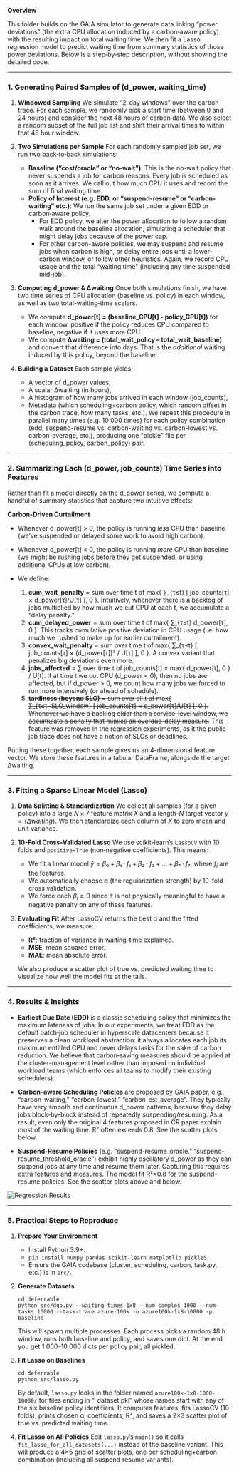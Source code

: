 **Overview**

This folder builds on the GAIA simulator to generate data linking “power deviations” (the extra CPU allocation induced by a carbon‐aware policy) with the resulting impact on total waiting time. We then fit a Lasso regression model to predict waiting time from summary statistics of those power deviations. Below is a step‐by‐step description, without showing the detailed code.

---

### 1. Generating Paired Samples of (d_power, waiting\_time)

1. **Windowed Sampling**
   We simulate “2-day windows” over the carbon trace. For each sample, we randomly pick a start time (between 0 and 24 hours) and consider the next 48 hours of carbon data. We also select a random subset of the full job list and shift their arrival times to within that 48 hour window. 

2. **Two Simulations per Sample**
   For each randomly sampled job set, we run two back‐to‐back simulations:

   * **Baseline (“cost/oracle” or “no‐wait”)**: This is the no-wait policy that never suspends a job for carbon reasons. Every job is scheduled as soon as it arrives. We call out how much CPU it uses and record the sum of final waiting time.
   * **Policy of Interest (e.g. EDD, or “suspend-resume” or “carbon-waiting” etc.)**: We run the same job set under a given EDD or carbon‐aware policy. 
      * For EDD policy, we alter the power allocation to follow a random walk around the baseline allocation, simulating a scheduler that might delay jobs because of the power cap.
      * For other carbon-aware policies, we may suspend and resume jobs when carbon is high, or delay entire jobs until a lower‐carbon window, or follow other heuristics. Again, we record CPU usage and the total “waiting time” (including any time suspended mid-job).

3. **Computing d_power & Δwaiting**
   Once both simulations finish, we have two time series of CPU allocation (baseline vs. policy) in each window, as well as two total-waiting‐time scalars.

   * We compute **d_power\[t] = (baseline\_CPU\[t] - policy\_CPU\[t])** for each window, positive if the policy reduces CPU compared to baseline, negative if it uses more CPU.
   * We compute **Δwaiting = (total\_wait\_policy – total\_wait\_baseline)** and convert that difference into days. That is the *additional* waiting induced by this policy, beyond the baseline.

5. **Building a Dataset**
   Each sample yields:

   * A vector of d_power values,
   * A scalar Δwaiting (in hours),
   * A histogram of how many jobs arrived in each window (job\_counts),
   * Metadata (which scheduling+carbon policy, which random offset in the carbon trace, how many tasks, etc.).
     We repeat this procedure in parallel many times (e.g. 10 000 times) for each policy combination (edd, suspend-resume vs. carbon-waiting vs. carbon-lowest vs. carbon-average, etc.), producing one “pickle” file per (scheduling\_policy, carbon\_policy) pair.

---

### 2. Summarizing Each (d_power, job\_counts) Time Series into Features

Rather than fit a model directly on the d_power series, we compute a handful of summary statistics that capture two intuitive effects:

**Carbon‐Driven Curtailment**

   * Whenever d_power\[t] > 0, the policy is running *less* CPU than baseline (we’ve suspended or delayed some work to avoid high carbon).
   * Whenever d_power\[t] < 0, the policy is running *more* CPU than baseline (we might be rushing jobs before they get suspended, or using additional CPUs at low carbon).
   * We define:

     1. **cum\_wait\_penalty** = sum over time t of max{ ∑\_{τ≤t} \[ job\_counts\[τ] × d_power\[τ]/U\[τ] ], 0 }.  Intuitively, whenever there is a backlog of jobs multiplied by how much we cut CPU at each t, we accumulate a “delay penalty.”
     2. **cum\_delayed\_power** = sum over time t of max{ ∑\_{τ≤t} d_power\[τ], 0 }.  This tracks cumulative positive deviation in CPU usage (i.e. how much we rushed to make up for earlier curtailment).
     3. **convex\_wait\_penalty** = sum over time t of max{ ∑\_{τ≤t} \[ job\_counts\[τ] × (d_power\[τ])² / U\[τ] ], 0 }.  A convex variant that penalizes big deviations even more.
     4. **jobs\_affected** = ∑ over time t of job\_counts\[t] × max{ d_power\[t], 0 } / U\[t].  If at time t we cut CPU (d_power < 0), then no jobs are affected, but if d_power > 0, we count how many jobs we forced to run more intensively (or ahead of schedule).
     5. ~~**tardiness (beyond SLO)** = sum over all t of max{ ∑\_{τ≤t−SLO\_window} \[ job\_counts\[τ] × d_power\[τ]/U\[τ] ], 0 }.  Whenever we have a backlog older than a service-level window, we accumulate a penalty that mimics an overdue-delay measure.~~ This feature was removed in the regression experiments, as it the public job trace does not have a notion of SLOs or deadlines.

Putting these together, each sample gives us an 4-dimensional feature vector. We store these features in a tabular DataFrame, alongside the target Δwaiting.

---

### 3. Fitting a Sparse Linear Model (Lasso)

1. **Data Splitting & Standardization**
   We collect all samples (for a given policy) into a large $N×7$ feature matrix $X$ and a length-$N$ target vector $y=\{\Delta waiting\}$. We then standardize each column of $X$ to zero mean and unit variance.

2. **10-Fold Cross-Validated Lasso**
   We use scikit-learn’s `LassoCV` with 10 folds and `positive=True` (non‐negative coefficients). This means:

   * We fit a linear model $ŷ = β₀ + β₁·f₁ + β₂·f₂ + … + β₇·f₇$, where $f_i$ are the features.
   * We automatically choose α (the regularization strength) by 10-fold cross validation.
   * We force each $β_i ≥ 0$ since it is not physically meaningful to have a negative penalty on any of these features.

3. **Evaluating Fit**
   After LassoCV returns the best α and the fitted coefficients, we measure:

   * **R²**: fraction of variance in waiting-time explained.
   * **MSE**: mean squared error.
   * **MAE**: mean absolute error.

   We also produce a scatter plot of true vs. predicted waiting time to visualize how well the model fits at the tails.

---

### 4. Results & Insights

* **Earliest Due Date (EDD)** is a classic scheduling policy that minimizes the maximum lateness of jobs. In our experiments, we treat EDD as the default batch‐job scheduler in hyperscale datacenters because it preserves a clean workload abstraction: it always allocates each job its maximum entitled CPU and never delays tasks for the sake of carbon reduction. We believe that carbon‐saving measures should be applied at the cluster-management level rather than imposed on individual workload teams (which enforces all teams to modify their existing schedulers).

* **Carbon-aware Scheduling Policies** are proposed by GAIA paper, e.g., “carbon-waiting,” “carbon-lowest,” “carbon-cst\_average”. They typically have very smooth and continuous d_power patterns, because they delay jobs block-by-block instead of repeatedly suspending/resuming. As a result, even only the original 4 features proposed in CR paper explain most of the waiting time. R² often exceeds 0.8. See the scatter plots below.

* **Suspend-Resume Policies** (e.g. “suspend-resume\_oracle,” “suspend-resume\_threshold\_oracle”) exhibit highly oscillatory d_power as they can suspend jobs at any time and resume them later. Capturing this requires extra features and measures. The model fit R²≈0.8 for the suspend-resume policies. See the scatter plots above and below.
 
![Regression Results](./plots/lasso_scatter_baseline.png)

---

### 5. Practical Steps to Reproduce

1. **Prepare Your Environment**

   * Install Python 3.9+.
   * `pip install numpy pandas scikit-learn matplotlib pickle5`.
   * Ensure the GAIA codebase (cluster, scheduling, carbon, task.py, etc.) is in `src/`.

2. **Generate Datasets**

   ```
   cd deferrable
   python src/dgp.py --waiting-times 1x8 --num-samples 1000 --num-tasks 10000 --task-trace azure-100k -o azure100k-1x8-10000 -p baseline
   ```

   This will spawn multiple processes. Each process picks a random 48 h window, runs both baseline and policy, and saves one dict. At the end you get 1 000–10 000 dicts per policy pair, all pickled.

3. **Fit Lasso on Baselines**

   ```
   cd deferrable
   python src/lasso.py
   ```

   By default, `lasso.py` looks in the folder named `azure100k-1x8-1000-10000/` for files ending in “\_dataset.pkl” whose names start with any of the six baseline policy identifiers. It computes features, fits LassoCV (10 folds), prints chosen α, coefficients, R², and saves a 2×3 scatter plot of true vs. predicted waiting time.

4. **Fit Lasso on All Policies**
   Edit `lasso.py`’s `main()` so it calls `fit_lasso_for_all_datasets(...)` instead of the baseline variant. This will produce a 4×5 grid of scatter plots, one per scheduling+carbon combination (including all suspend‐resume variants).
